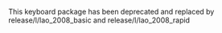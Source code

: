 This keyboard package has been deprecated and replaced by release/l/lao_2008_basic and release/l/lao_2008_rapid
